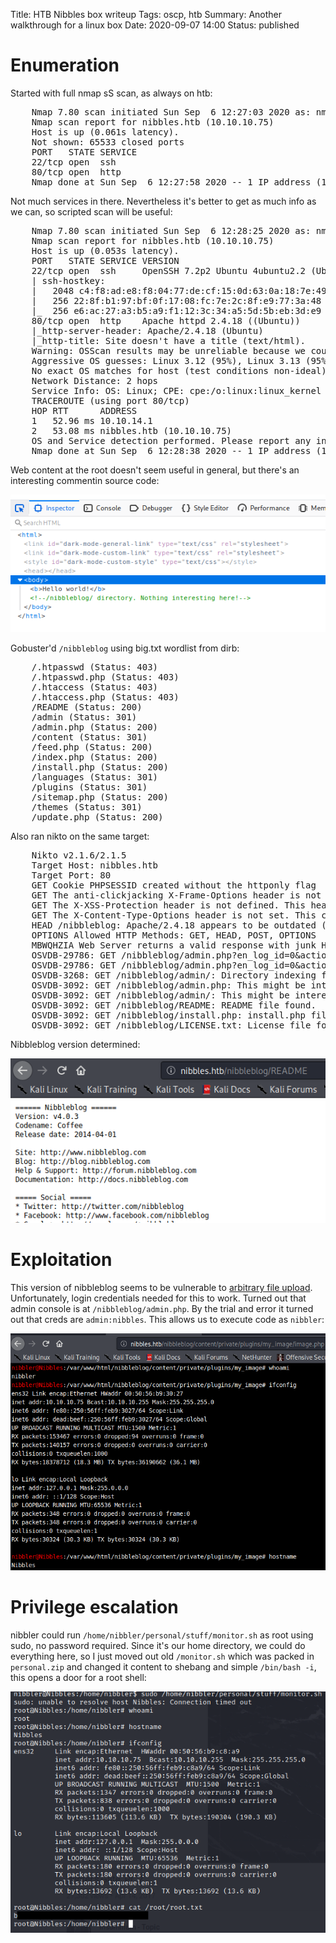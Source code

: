 Title: HTB Nibbles box writeup
Tags: oscp, htb
Summary: Another walkthrough for a linux box
Date: 2020-09-07 14:00
Status: published

# Enumeration
Started with full nmap sS scan, as always on htb:
<pre>
    Nmap 7.80 scan initiated Sun Sep  6 12:27:03 2020 as: nmap -sS -p- -oA nmap-ss-all 10.10.10.75
    Nmap scan report for nibbles.htb (10.10.10.75)
    Host is up (0.061s latency).
    Not shown: 65533 closed ports
    PORT   STATE SERVICE
    22/tcp open  ssh
    80/tcp open  http
    Nmap done at Sun Sep  6 12:27:58 2020 -- 1 IP address (1 host up) scanned in 54.83 seconds
</pre>
Not much services in there. Nevertheless it's better to get as much info as we can, so scripted scan
will be useful:
<pre>
    Nmap 7.80 scan initiated Sun Sep  6 12:28:25 2020 as: nmap -sC -A -T4 -p22,80 -oA nmap-open-at4 10.10.10.75
    Nmap scan report for nibbles.htb (10.10.10.75)
    Host is up (0.053s latency).
    PORT   STATE SERVICE VERSION
    22/tcp open  ssh     OpenSSH 7.2p2 Ubuntu 4ubuntu2.2 (Ubuntu Linux; protocol 2.0)
    | ssh-hostkey: 
    |   2048 c4:f8:ad:e8:f8:04:77:de:cf:15:0d:63:0a:18:7e:49 (RSA)
    |   256 22:8f:b1:97:bf:0f:17:08:fc:7e:2c:8f:e9:77:3a:48 (ECDSA)
    |_  256 e6:ac:27:a3:b5:a9:f1:12:3c:34:a5:5d:5b:eb:3d:e9 (ED25519)
    80/tcp open  http    Apache httpd 2.4.18 ((Ubuntu))
    |_http-server-header: Apache/2.4.18 (Ubuntu)
    |_http-title: Site doesn't have a title (text/html).
    Warning: OSScan results may be unreliable because we could not find at least 1 open and 1 closed port
    Aggressive OS guesses: Linux 3.12 (95%), Linux 3.13 (95%), Linux 3.2 - 4.9 (95%), Linux 3.8 - 3.11 (95%), Linux 4.8 (95%), Linux 4.4 (95%), Linux 4.9 (95%), Linux 3.16 (95%), Linux 3.18 (95%), Linux 4.2 (95%)
    No exact OS matches for host (test conditions non-ideal).
    Network Distance: 2 hops
    Service Info: OS: Linux; CPE: cpe:/o:linux:linux_kernel
    TRACEROUTE (using port 80/tcp)
    HOP RTT      ADDRESS
    1   52.96 ms 10.10.14.1
    2   53.08 ms nibbles.htb (10.10.10.75)
    OS and Service detection performed. Please report any incorrect results at https://nmap.org/submit/ .
    Nmap done at Sun Sep  6 12:28:38 2020 -- 1 IP address (1 host up) scanned in 13.19 seconds
</pre>

Web content at the root doesn't seem useful in general, but there's an interesting commentin source code:

![nibbleblog comment entry](/cstatic/htb-nibbles/nibbleblog-comment.png)

Gobuster'd `/nibbleblog` using big.txt wordlist from dirb:
<pre>
    /.htpasswd (Status: 403)
    /.htpasswd.php (Status: 403)
    /.htaccess (Status: 403)
    /.htaccess.php (Status: 403)
    /README (Status: 200)
    /admin (Status: 301)
    /admin.php (Status: 200)
    /content (Status: 301)
    /feed.php (Status: 200)
    /index.php (Status: 200)
    /install.php (Status: 200)
    /languages (Status: 301)
    /plugins (Status: 301)
    /sitemap.php (Status: 200)
    /themes (Status: 301)
    /update.php (Status: 200)
</pre>

Also ran nikto on the same target:
<pre>
    Nikto v2.1.6/2.1.5
    Target Host: nibbles.htb
    Target Port: 80
    GET Cookie PHPSESSID created without the httponly flag
    GET The anti-clickjacking X-Frame-Options header is not present.
    GET The X-XSS-Protection header is not defined. This header can hint to the user agent to protect against some forms of XSS
    GET The X-Content-Type-Options header is not set. This could allow the user agent to render the content of the site in a different fashion to the MIME type
    HEAD /nibbleblog: Apache/2.4.18 appears to be outdated (current is at least Apache/2.4.37). Apache 2.2.34 is the EOL for the 2.x branch.
    OPTIONS Allowed HTTP Methods: GET, HEAD, POST, OPTIONS 
    MBWQHZIA Web Server returns a valid response with junk HTTP methods, this may cause false positives.
    OSVDB-29786: GET /nibbleblog/admin.php?en_log_id=0&action=config: EasyNews from http://www.webrc.ca version 4.3 allows remote admin access. This PHP file should be protected.
    OSVDB-29786: GET /nibbleblog/admin.php?en_log_id=0&action=users: EasyNews from http://www.webrc.ca version 4.3 allows remote admin access. This PHP file should be protected.
    OSVDB-3268: GET /nibbleblog/admin/: Directory indexing found.
    OSVDB-3092: GET /nibbleblog/admin.php: This might be interesting...
    OSVDB-3092: GET /nibbleblog/admin/: This might be interesting...
    OSVDB-3092: GET /nibbleblog/README: README file found.
    OSVDB-3092: GET /nibbleblog/install.php: install.php file found.
    OSVDB-3092: GET /nibbleblog/LICENSE.txt: License file found may identify site software.
</pre>

Nibbleblog version determined:

![nibbleblog version](/cstatic/htb-nibbles/nibbleblog-ver.png)

# Exploitation
This version of nibbleblog seems to be vulnerable to [arbitrary file upload](https://packetstormsecurity.com/files/133425/NibbleBlog-4.0.3-Shell-Upload.html).
Unfortunately, login credentials needed for this to work. Turned out that admin console is at `/nibbleblog/admin.php`. By the trial and error it turned out
that creds are `admin:nibbles`. This allows us to execute code as `nibbler`:

![unpriv web shell](/cstatic/htb-nibbles/unpriv-shell.png)

# Privilege escalation
nibbler could run `/home/nibbler/personal/stuff/monitor.sh` as root using sudo, no password required. Since it's our home directory, we could
do everything here, so I just moved out old `/monitor.sh` which was packed in `personal.zip` and changed it content to shebang and simple
`/bin/bash -i`, this opens a door for a root shell:

![root shell](/cstatic/htb-nibbles/root-shell.png)
